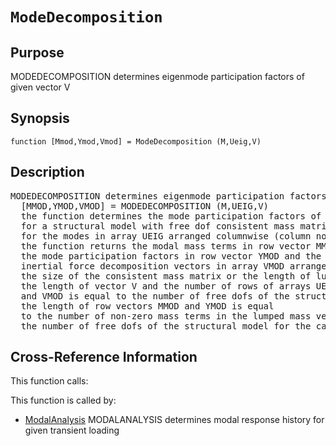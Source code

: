
<!-- <a name="_top"></a>
<div><a href="../../../_index.md">Home</a> &gt;  <a href="#">latest</a> &gt; <a href="#">Analysis_Functions</a> &gt; <a href="_index.md">Dynamic</a> &gt; ModeDecomposition.m</div> -->

<!--<table width="100%"><tr><td align="left"><a href="../../../_index.md"><img alt="<" border="0" src="../../../left.png">&nbsp;Master index</a></td>
<td align="right"><a href="_index.md">Index for latest\Analysis_Functions\Dynamic&nbsp;<img alt=">" border="0" src="../../../right.png"></a></td></tr></table>-->
# `ModeDecomposition`
<!-- <h1>ModeDecomposition
</h1> -->

## <a name="_name"></a>Purpose

<!-- <h2 id="purpose"><a name="_name"></a>Purpose</h2> -->

MODEDECOMPOSITION determines eigenmode participation factors of given vector V

<!-- <div class="box"><strong>MODEDECOMPOSITION determines eigenmode participation factors of given vector V</strong></div> -->

## <a name="_synopsis"></a>Synopsis

`function [Mmod,Ymod,Vmod] = ModeDecomposition (M,Ueig,V)` 
## <a name="_description"></a>Description

<pre class="comment">MODEDECOMPOSITION determines eigenmode participation factors of given vector V
  [MMOD,YMOD,VMOD] = MODEDECOMPOSITION (M,UEIG,V)
  the function determines the mode participation factors of vector V
  for a structural model with free dof consistent mass matrix or lumped mass vector M
  for the modes in array UEIG arranged columnwise (column no=mode no);
  the function returns the modal mass terms in row vector MMOD,
  the mode participation factors in row vector YMOD and the
  inertial force decomposition vectors in array VMOD arranged columwise
  the size of the consistent mass matrix or the length of lumped mass vector M,
  the length of vector V and the number of rows of arrays UEIG
  and VMOD is equal to the number of free dofs of the structural model;
  the length of row vectors MMOD and YMOD is equal
  to the number of non-zero mass terms in the lumped mass vector M or
  the number of free dofs of the structural model for the case of consistent mass matrix M</pre>
<!-- <div class="fragment"><pre class="comment">MODEDECOMPOSITION determines eigenmode participation factors of given vector V
  [MMOD,YMOD,VMOD] = MODEDECOMPOSITION (M,UEIG,V)
  the function determines the mode participation factors of vector V
  for a structural model with free dof consistent mass matrix or lumped mass vector M
  for the modes in array UEIG arranged columnwise (column no=mode no);
  the function returns the modal mass terms in row vector MMOD,
  the mode participation factors in row vector YMOD and the
  inertial force decomposition vectors in array VMOD arranged columwise
  the size of the consistent mass matrix or the length of lumped mass vector M,
  the length of vector V and the number of rows of arrays UEIG
  and VMOD is equal to the number of free dofs of the structural model;
  the length of row vectors MMOD and YMOD is equal
  to the number of non-zero mass terms in the lumped mass vector M or
  the number of free dofs of the structural model for the case of consistent mass matrix M</pre></div> -->

<!-- crossreference -->
## <a name="_cross"></a>Cross-Reference Information

This function calls:
<ul style="list-style-image:url(../../../matlabicon.gif)">
</ul>
This function is called by:
<ul style="list-style-image:url(../../../matlabicon.gif)">
<li><a href="ModalAnalysis.md" class="code" title="function [omega,Ueig,Y_t,Ydot_t,Yddot_t] = ModalAnalysis (option,Kf,M,Loading,Deltat,zeta,nmod)">ModalAnalysis</a>	MODALANALYSIS determines modal response history for given transient loading</li></ul>
<!-- crossreference -->




<!-- <hr><address>Generated on Thu 28-Jan-2021 18:22:44 by <strong><a href="http://www.artefact.tk/software/matlab/m2html/" title="Matlab Documentation in HTML">m2html</a></strong> &copy; 2005</address> -->